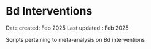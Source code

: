 # Bd Interventions

Date created: Feb 2025
Last updated : Feb 2025

Scripts pertaining to meta-analysis on Bd interventions
